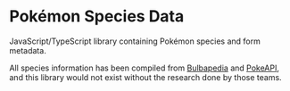 # Pokémon Species Data

JavaScript/TypeScript library containing Pokémon species and form metadata.

All species information has been compiled from [Bulbapedia](https://bulbapedia.bulbagarden.net) and [PokeAPI](https://pokeapi.co/), and this library would not exist without the research done by those teams.

